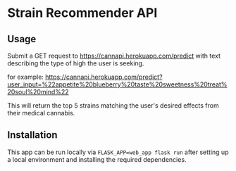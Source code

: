 # Strain Recommender API 

## Usage

Submit a GET request to https://cannapi.herokuapp.com/predict with text describing the type of high the user is seeking. 

for example: 
    https://cannapi.herokuapp.com/predict?user_input=%22appetite%20blueberry%20taste%20sweetness%20treat%20soul%20mind%22

This will return the top 5 strains matching the user's desired  effects from their medical cannabis. 

## Installation

This app can be run locally via ```FLASK_APP=web_app flask run``` after setting up a local environment and installing the required dependencies. 



